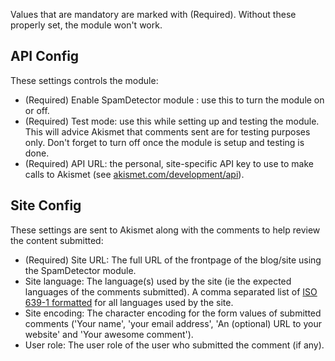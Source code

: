 Values that are mandatory are marked with (Required). Without these properly set, the module won't work.

## API Config
These settings controls the module:

* (Required) Enable SpamDetector module : use this to turn the module on or off.
* (Required) Test mode: use this while setting up and testing the module. This will advice Akismet that comments sent are for testing purposes only. Don't forget to turn off once the module is setup and testing is done.
* (Required) API URL: the personal, site-specific API key to use to make calls to Akismet (see [akismet.com/development/api](https://akismet.com/development/api)).

## Site Config
These settings are sent to Akismet along with the comments to help review the content submitted:

*  (Required) Site URL: The full URL of the frontpage of the blog/site using the SpamDetector module. 
* Site language: The language(s) used by the site (ie the expected languages of the comments submitted). A comma separated list of  [ISO 639-1 formatted](https://en.wikipedia.org/wiki/List_of_ISO_639-1_codes) for all languages used by the site.
* Site encoding: The character encoding for the form values of submitted comments ('Your name', 'your email address', 'An (optional) URL to your website' and 'Your awesome comment').
* User role: The user role of the user who submitted the comment (if any).

